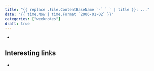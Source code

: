 ```yaml
---
title: "{{ replace .File.ContentBaseName `-` ` ` | title }}: ..."
date: "{{ time.Now | time.Format `2006-01-02` }}"
categories: ["weeknotes"]
draft: true
---
```


-

## Interesting links

- []()
